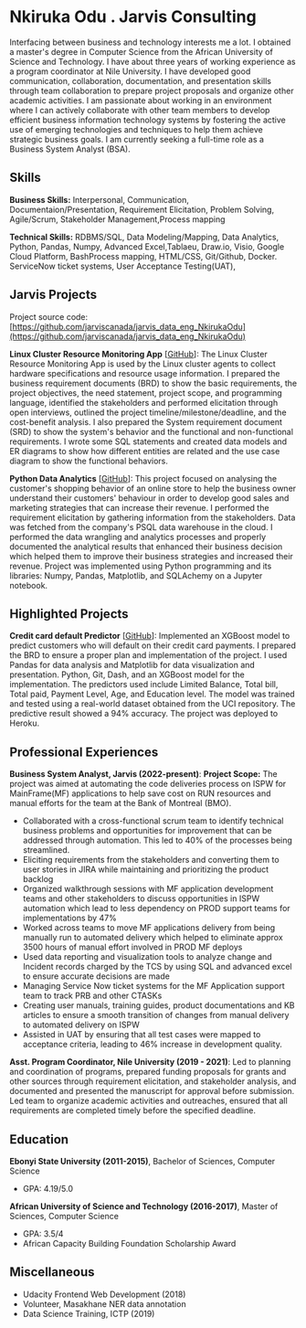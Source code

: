 # Nkiruka Odu . Jarvis Consulting

Interfacing between business and technology interests me a lot. I obtained a master's degree in Computer Science from the African University of Science and Technology. I have about three years of working experience as a program coordinator at Nile University. I have developed good communication, collaboration, documentation, and presentation skills through team collaboration to prepare project proposals and organize other academic activities. I am passionate about working in an environment where I can actively collaborate with other team members to develop efficient business information technology systems by fostering the active use of emerging technologies and techniques to help them achieve strategic business goals. I am currently seeking a full-time role as a Business System Analyst (BSA). 
## Skills

**Business Skills:** Interpersonal, Communication, Documentaion/Presentation, Requirement Elicitation, Problem Solving, Agile/Scrum, Stakeholder Management,Process mapping

**Technical Skills:** RDBMS/SQL, Data Modeling/Mapping, Data Analytics, Python, Pandas, Numpy, Advanced Excel,Tablaeu, Draw.io, Visio, Google Cloud Platform, BashProcess mapping, HTML/CSS, Git/Github, Docker. ServiceNow ticket systems, User Acceptance Testing(UAT),

## Jarvis Projects

Project source code: [https://github.com/jarviscanada/jarvis_data_eng_NkirukaOdu](https://github.com/jarviscanada/jarvis_data_eng_NkirukaOdu)


**Linux Cluster Resource Monitoring App** [[GitHub](https://github.com/jarviscanada/jarvis_data_eng_NkirukaOdu/tree/master/linux_sql)]: The Linux Cluster Resource Monitoring App is used by the Linux cluster agents to collect hardware specifications and resource usage information. I prepared the business requirement documents (BRD) to show the basic requirements, the project objectives, the need statement, project scope, and programming language, identified the stakeholders and performed elicitation through open interviews, outlined the project timeline/milestone/deadline, and the cost-benefit analysis. I also prepared the System requirement document (SRD) to show the system's behavior and the functional and non-functional requirements. I wrote some SQL statements and created data models and ER diagrams to show how different entities are related and the use case diagram to show the functional behaviors.

**Python Data Analytics** [[GitHub](https://github.com/jarviscanada/jarvis_data_eng_NkirukaOdu/tree/master/python_data_analytics)]: This project focused on analysing the customer's shopping behavior of an online store to help the business owner understand their customers' behaviour in order to develop good sales and marketing strategies that can increase their revenue. I performed the requirement elicitation by gathering information from the stakeholders. Data was fetched from the company's PSQL data warehouse in the cloud. I performed the data wrangling and analytics processes and properly documented the analytical results that enhanced their business decision which helped them to improve their business strategies and increased their revenue. Project was implemented using Python programming and its libraries: Numpy, Pandas, Matplotlib, and SQLAchemy on a Jupyter notebook.


## Highlighted Projects
**Credit card default Predictor** [[GitHub](https://github.com/write2nk/Unit2-example)]: Implemented an XGBoost model to predict customers who will default on their credit card payments. I prepared the BRD to ensure a proper plan and implementation of the project. I used Pandas for data analysis and Matplotlib for data visualization and presentation. Python, Git, Dash, and an XGBoost model for the implementation. The predictors used include Limited Balance, Total bill, Total paid, Payment Level, Age, and Education level. The model was trained and tested using a real-world dataset obtained from the UCI repository. The predictive result showed a 94% accuracy. The project was deployed to Heroku.


## Professional Experiences

**Business System Analyst, Jarvis (2022-present)**: **Project Scope:** The project was aimed at automating the code deliveries process on ISPW for MainFrame(MF) applications to help save cost on RUN resources  and manual efforts for the team at the Bank of Montreal (BMO).
- Collaborated with a cross-functional scrum team to identify technical business problems and opportunities for improvement that can be addressed through automation. This led to 40% of the processes being streamlined.
- Eliciting requirements from the stakeholders and converting them to user stories in JIRA while maintaining and prioritizing the product backlog
- Organized walkthrough sessions with MF application development teams and other stakeholders to discuss opportunities in ISPW automation which lead to less dependency on PROD support teams for implementations by 47%
- Worked across teams to move MF applications delivery from being manually run to automated delivery which helped to eliminate approx 3500 hours of manual effort involved in PROD MF deploys
- Used data reporting and visualization tools to analyze change and Incident records charged by the TCS by using SQL and advanced excel to ensure accurate decisions are made 
- Managing Service Now ticket systems for the MF Application support team to track PRB and other CTASKs
- Creating user manuals, training guides, product documentations and KB articles to ensure a smooth transition of changes from manual delivery to automated delivery on ISPW
- Assisted in UAT by ensuring that all test cases were mapped to acceptance criteria, leading to 46% increase in development quality.


**Asst. Program Coordinator, Nile University (2019 - 2021)**: Led to planning and coordination of programs, prepared funding proposals for grants and other sources through requirement elicitation, and stakeholder analysis, and documented and presented the manuscript for approval before submission. Led team to organize academic activities and outreaches, ensured that all requirements are completed timely before the specified deadline.


## Education
**Ebonyi State University (2011-2015)**, Bachelor of Sciences, Computer Science
- GPA: 4.19/5.0

**African University of Science and Technology (2016-2017)**, Master of Sciences, Computer Science
- GPA: 3.5/4
- African Capacity Building Foundation Scholarship Award


## Miscellaneous
- Udacity Frontend Web Development (2018)
- Volunteer, Masakhane NER data annotation
- Data Science Training, ICTP (2019)
